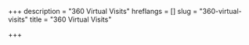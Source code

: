 +++
description = "360 Virtual Visits"
hreflangs = []
slug = "360-virtual-visits"
title = "360 Virtual Visits"

+++
